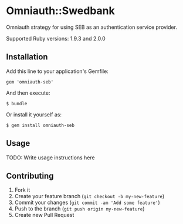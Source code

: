 # Omniauth::Swedbank

Omniauth strategy for using SEB as an authentication service provider.

Supported Ruby versions: 1.9.3 and 2.0.0

## Installation

Add this line to your application's Gemfile:

    gem 'omniauth-seb'

And then execute:

    $ bundle

Or install it yourself as:

    $ gem install omniauth-seb

## Usage

TODO: Write usage instructions here

## Contributing

1. Fork it
2. Create your feature branch (`git checkout -b my-new-feature`)
3. Commit your changes (`git commit -am 'Add some feature'`)
4. Push to the branch (`git push origin my-new-feature`)
5. Create new Pull Request
